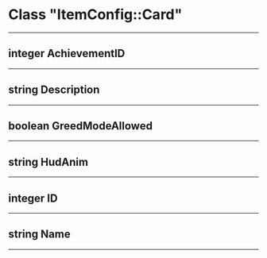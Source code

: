 # Class "ItemConfig::Card"
___ 
## integer AchievementID

___ 
## string Description

___ 
## boolean GreedModeAllowed

___ 
## string HudAnim

___ 
## integer ID

___ 
## string Name

___ 
